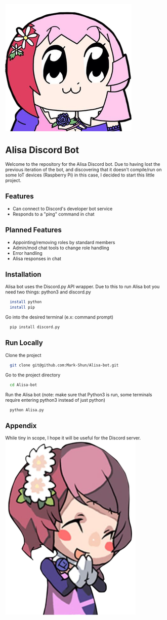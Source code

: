 
![Alisa sleeping](./images/Arisa.png?raw=true "Title")
# Alisa Discord Bot

Welcome to the repository for the Alisa Discord bot. Due to having lost the previous iteration of the bot, and discovering that it doesn't compile/run on some IoT devices (Raspberry Pi) in this case, I decided to start this little project.

## Features

- Can connect to Discord's developer bot service
- Responds to a "ping" command in chat


## Planned Features
- Appointing/removing roles by standard members
- Admin/mod chat tools to change role handling
- Error handling
- Alisa responses in chat
## Installation

Alisa bot uses the Discord.py API wrapper.
Due to this to run Alisa bot you need two things: python3 and discord.py

```bash
  install python
  install pip
```

Go into the desired terminal (e.x: command prompt)

```bash
  pip install discord.py
```
    
## Run Locally

Clone the project

```bash
  git clone git@github.com:Mark-Shun/Alisa-bot.git
```

Go to the project directory

```bash
  cd Alisa-bot
```

Run the Alisa bot (note: make sure that Python3 is run, some terminals require entering python3 instead of just python)

```bash
  python Alisa.py
```


## Appendix
While tiny in scope, I hope it will be useful for the Discord server.
![Alisa happy](./images/AlisaHappy.png?raw=true "Title")

